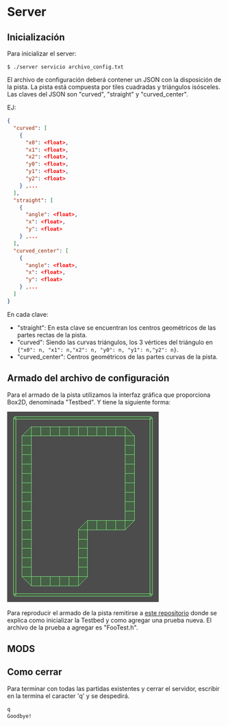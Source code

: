 # Server

## Inicialización

Para inicializar el server:

```
$ ./server servicio archivo_config.txt
```

El archivo de configuración deberá contener un JSON con la disposición de la pista. La pista está compuesta por tiles cuadradas y triángulos isósceles. Las claves del JSON son "curved", "straight" y "curved_center".

EJ:

```JSON
{
  "curved": [
    {
      "x0": <float>,
      "x1": <float>,
      "x2": <float>,
      "y0": <float>,
      "y1": <float>,
      "y2": <float>
    } ,...
  ],
  "straight": [
    {
      "angle": <float>,
      "x": <float>,
      "y": <float>
    } ,...
  ],
  "curved_center": [
    {
      "angle": <float>,
      "x": <float>,
      "y": <float>
    } ,...
  ]
}
```

En cada clave:

* "straight": En esta clave se encuentran los centros geométricos de las partes rectas de la pista.
* "curved": Siendo las curvas triángulos, los 3 vértices del triángulo en `{"x0": n, "x1": n,"x2": n, "y0": n, "y1": n,"y2": n}`.
* "curved_center": Centros geométricos de las partes curvas de la pista.

## Armado del archivo de configuración 

Para el armado de la pista utilizamos la interfaz gráfica que proporciona Box2D, denominada "Testbed". Y tiene la siguiente forma:

![Pista](Track_croquis.png)

Para reproducir el armado de la pista remitirse a [este repositorio](https://github.com/milenamarchese/Box2D) donde se explica como inicializar la Testbed y como agregar una prueba nueva. El archivo de la prueba a agregar es "FooTest.h".

## MODS



## Como cerrar 

Para terminar con todas las partidas existentes y cerrar el servidor, escribir en la termina el caracter 'q' y se despedirá.

```
q
Goodbye!
```




 